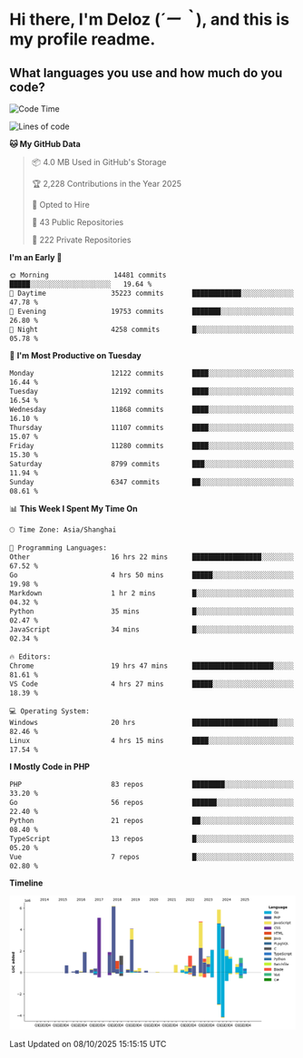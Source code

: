 # **Hi there, I'm Deloz (*´ー｀*), and this is my profile readme.**

## **What languages you use and how much do you code?**

<!--START_SECTION:waka-->
![Code Time](http://img.shields.io/badge/Code%20Time-7%2C701%20hrs%2037%20mins-blue)

![Lines of code](https://img.shields.io/badge/From%20Hello%20World%20I%27ve%20Written-54.0%20million%20lines%20of%20code-blue)

**🐱 My GitHub Data** 

> 📦 4.0 MB Used in GitHub's Storage 
 > 
> 🏆 2,228 Contributions in the Year 2025
 > 
> 💼 Opted to Hire
 > 
> 📜 43 Public Repositories 
 > 
> 🔑 222 Private Repositories 
 > 
**I'm an Early 🐤** 

```text
🌞 Morning                14481 commits       █████░░░░░░░░░░░░░░░░░░░░   19.64 % 
🌆 Daytime                35223 commits       ████████████░░░░░░░░░░░░░   47.78 % 
🌃 Evening                19753 commits       ███████░░░░░░░░░░░░░░░░░░   26.80 % 
🌙 Night                  4258 commits        █░░░░░░░░░░░░░░░░░░░░░░░░   05.78 % 
```
📅 **I'm Most Productive on Tuesday** 

```text
Monday                   12122 commits       ████░░░░░░░░░░░░░░░░░░░░░   16.44 % 
Tuesday                  12192 commits       ████░░░░░░░░░░░░░░░░░░░░░   16.54 % 
Wednesday                11868 commits       ████░░░░░░░░░░░░░░░░░░░░░   16.10 % 
Thursday                 11107 commits       ████░░░░░░░░░░░░░░░░░░░░░   15.07 % 
Friday                   11280 commits       ████░░░░░░░░░░░░░░░░░░░░░   15.30 % 
Saturday                 8799 commits        ███░░░░░░░░░░░░░░░░░░░░░░   11.94 % 
Sunday                   6347 commits        ██░░░░░░░░░░░░░░░░░░░░░░░   08.61 % 
```


📊 **This Week I Spent My Time On** 

```text
🕑︎ Time Zone: Asia/Shanghai

💬 Programming Languages: 
Other                    16 hrs 22 mins      █████████████████░░░░░░░░   67.52 % 
Go                       4 hrs 50 mins       █████░░░░░░░░░░░░░░░░░░░░   19.98 % 
Markdown                 1 hr 2 mins         █░░░░░░░░░░░░░░░░░░░░░░░░   04.32 % 
Python                   35 mins             █░░░░░░░░░░░░░░░░░░░░░░░░   02.47 % 
JavaScript               34 mins             █░░░░░░░░░░░░░░░░░░░░░░░░   02.34 % 

🔥 Editors: 
Chrome                   19 hrs 47 mins      ████████████████████░░░░░   81.61 % 
VS Code                  4 hrs 27 mins       █████░░░░░░░░░░░░░░░░░░░░   18.39 % 

💻 Operating System: 
Windows                  20 hrs              █████████████████████░░░░   82.46 % 
Linux                    4 hrs 15 mins       ████░░░░░░░░░░░░░░░░░░░░░   17.54 % 
```

**I Mostly Code in PHP** 

```text
PHP                      83 repos            ████████░░░░░░░░░░░░░░░░░   33.20 % 
Go                       56 repos            ██████░░░░░░░░░░░░░░░░░░░   22.40 % 
Python                   21 repos            ██░░░░░░░░░░░░░░░░░░░░░░░   08.40 % 
TypeScript               13 repos            █░░░░░░░░░░░░░░░░░░░░░░░░   05.20 % 
Vue                      7 repos             █░░░░░░░░░░░░░░░░░░░░░░░░   02.80 % 
```



**Timeline**

![Lines of Code chart](https://raw.githubusercontent.com/deloz/deloz/main/assets/bar_graph.png)


 Last Updated on 08/10/2025 15:15:15 UTC
<!--END_SECTION:waka-->
